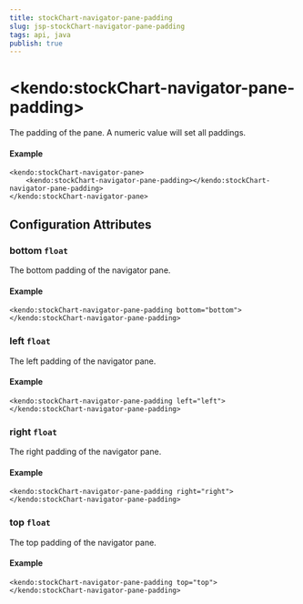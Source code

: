```yaml
---
title: stockChart-navigator-pane-padding
slug: jsp-stockChart-navigator-pane-padding
tags: api, java
publish: true
---
```


# \<kendo:stockChart-navigator-pane-padding\>

The padding of the pane. A numeric value will set all paddings.

#### Example
    <kendo:stockChart-navigator-pane>
        <kendo:stockChart-navigator-pane-padding></kendo:stockChart-navigator-pane-padding>
    </kendo:stockChart-navigator-pane>

## Configuration Attributes

### bottom `float`

The bottom padding of the navigator pane.

#### Example
    <kendo:stockChart-navigator-pane-padding bottom="bottom">
    </kendo:stockChart-navigator-pane-padding>

### left `float`

The left padding of the navigator pane.

#### Example
    <kendo:stockChart-navigator-pane-padding left="left">
    </kendo:stockChart-navigator-pane-padding>

### right `float`

The right padding of the navigator pane.

#### Example
    <kendo:stockChart-navigator-pane-padding right="right">
    </kendo:stockChart-navigator-pane-padding>

### top `float`

The top padding of the navigator pane.

#### Example
    <kendo:stockChart-navigator-pane-padding top="top">
    </kendo:stockChart-navigator-pane-padding>

 
